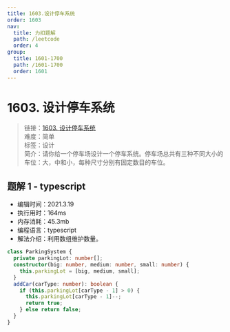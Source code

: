 ```yaml
---
title: 1603.设计停车系统
order: 1603
nav:
  title: 力扣题解
  path: /leetcode
  order: 4
group:
  title: 1601-1700
  path: /1601-1700
  order: 1601
---
```


# 1603. 设计停车系统

> 链接：[1603. 设计停车系统](https://leetcode-cn.com/problems/design-parking-system/)  
> 难度：简单  
> 标签：设计  
> 简介：请你给一个停车场设计一个停车系统。停车场总共有三种不同大小的车位：大，中和小，每种尺寸分别有固定数目的车位。

## 题解 1 - typescript

- 编辑时间：2021.3.19
- 执行用时：164ms
- 内存消耗：45.3mb
- 编程语言：typescript
- 解法介绍：利用数组维护数量。

```typescript
class ParkingSystem {
  private parkingLot: number[];
  constructor(big: number, medium: number, small: number) {
    this.parkingLot = [big, medium, small];
  }
  addCar(carType: number): boolean {
    if (this.parkingLot[carType - 1] > 0) {
      this.parkingLot[carType - 1]--;
      return true;
    } else return false;
  }
}
```
